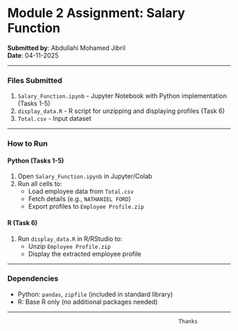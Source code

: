 # Module 2 Assignment: Salary Function  
**Submitted by**: Abdullahi Mohamed Jibril  
**Date**: 04-11-2025  

---

### **Files Submitted**  
1. `Salary_Function.ipynb` - Jupyter Notebook with Python implementation (Tasks 1-5)  
2. `display_data.R` - R script for unzipping and displaying profiles (Task 6)  
3. `Total.csv` - Input dataset  

---

### **How to Run**  

#### **Python (Tasks 1-5)**  
1. Open `Salary_Function.ipynb` in Jupyter/Colab  
2. Run all cells to:  
   - Load employee data from `Total.csv`  
   - Fetch details (e.g., `NATHANIEL FORD`)  
   - Export profiles to `Employee Profile.zip`  

#### **R (Task 6)**  
1. Run `display_data.R` in R/RStudio to:  
   - Unzip `Employee Profile.zip`  
   - Display the extracted employee profile  

---

### **Dependencies**  
- Python: `pandas`, `zipfile` (included in standard library)  
- R: Base R only (no additional packages needed)  



_______________________________________________________________________________________________________________________________________
                                                          Thanks
